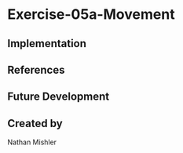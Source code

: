 # Exercise-05a-Movement


## Implementation

## References

## Future Development

## Created by
Nathan Mishler